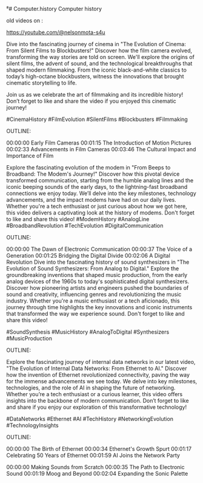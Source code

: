 ⁸# Computer.history
Computer history 


old videos on :

https://youtube.com/@nelsonmota-s4u


Dive into the fascinating journey of cinema in "The Evolution of Cinema: From Silent Films to Blockbusters!" Discover how the film camera evolved, transforming the way stories are told on screen. We'll explore the origins of silent films, the advent of sound, and the technological breakthroughs that shaped modern filmmaking. From the iconic black-and-white classics to today’s high-octane blockbusters, witness the innovations that brought cinematic storytelling to life. 

Join us as we celebrate the art of filmmaking and its incredible history! Don’t forget to like and share the video if you enjoyed this cinematic journey! 

#CinemaHistory #FilmEvolution #SilentFilms #Blockbusters #Filmmaking

OUTLINE: 

00:00:00 Early Film Cameras
00:01:15 The Introduction of Motion Pictures
00:02:33 Advancements in Film Cameras
00:03:46 The Cultural Impact and Importance of Film

Explore the fascinating evolution of the modem in "From Beeps to Broadband: The Modem's Journey!" Discover how this pivotal device transformed communication, starting from the humble analog lines and the iconic beeping sounds of the early days, to the lightning-fast broadband connections we enjoy today. We’ll delve into the key milestones, technology advancements, and the impact modems have had on our daily lives. Whether you're a tech enthusiast or just curious about how we got here, this video delivers a captivating look at the history of modems. Don't forget to like and share this video! #ModemHistory #AnalogLine #BroadbandRevolution #TechEvolution #DigitalCommunication

OUTLINE: 

00:00:00 The Dawn of Electronic Communication
00:00:37 The Voice of a Generation
00:01:25 Bridging the Digital Divide
00:02:06 A Digital Revolution
Dive into the fascinating history of sound synthesizers in "The Evolution of Sound Synthesizers: From Analog to Digital." Explore the groundbreaking inventions that shaped music production, from the early analog devices of the 1960s to today's sophisticated digital synthesizers. Discover how pioneering artists and engineers pushed the boundaries of sound and creativity, influencing genres and revolutionizing the music industry. Whether you're a music enthusiast or a tech aficionado, this journey through time highlights the key innovations and iconic instruments that transformed the way we experience sound. Don't forget to like and share this video! 

#SoundSynthesis #MusicHistory #AnalogToDigital #Synthesizers #MusicProduction

OUTLINE: 



Explore the fascinating journey of internal data networks in our latest video, "The Evolution of Internal Data Networks: From Ethernet to AI." Discover how the invention of Ethernet revolutionized connectivity, paving the way for the immense advancements we see today. We delve into key milestones, technologies, and the role of AI in shaping the future of networking. Whether you’re a tech enthusiast or a curious learner, this video offers insights into the backbone of modern communication. Don’t forget to like and share if you enjoy our exploration of this transformative technology! 

#DataNetworks #Ethernet #AI #TechHistory #NetworkingEvolution #TechnologyInsights

OUTLINE: 

00:00:00 The Birth of Ethernet
00:00:34 Ethernet's Growth Spurt
00:01:17 Celebrating 50 Years of Ethernet
00:01:59 AI Joins the Network Party

00:00:00 Making Sounds from Scratch
00:00:35 The Path to Electronic Sound
00:01:19 Moog and Beyond
00:02:04 Expanding the Sonic Palette
